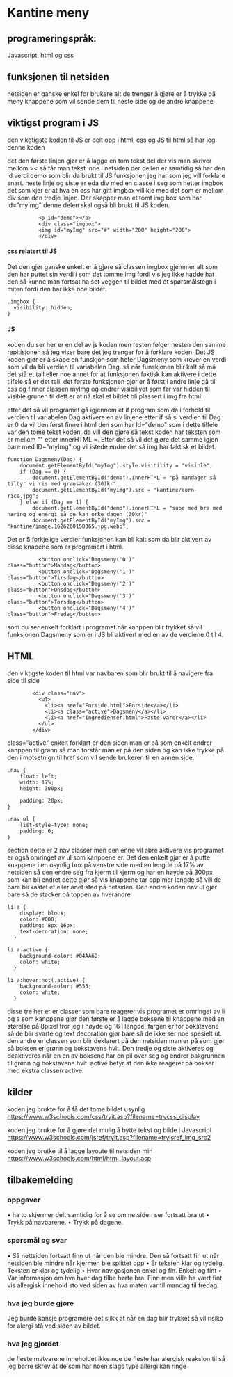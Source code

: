 # Kantine meny

## programeringspråk:
Javascript, html og css

## funksjonen til netsiden
netsiden er ganske enkel for brukere alt de trenger å gjøre er å trykke på meny knappene som vil sende dem til neste side og de andre knappene

## viktigst program i JS
den vikgtigste koden til JS er delt opp i html, css og JS til html så har jeg denne koden

det den første linjen gjør er å lagge en tom tekst del der vis man skriver mellom >< så får man tekst inne i netsiden der dellen er samtidig så har den id verdi demo som blir da brukt til JS funksjonen jeg har som jeg vill forklare snart.
neste linje og siste er eda div med en classe i seg som hetter imgbox det som kjer er at hva en css har gitt imgbox vill kje med det som er mellom div som den tredje linjen. Der skapper man et tomt img box som har id="myImg" denne delen skal også bli brukt til JS koden.

```
          <p id="demo"></p>
          <div class="imgbox">
          <img id="myImg" src="#" width="200" height="200">
          </div>
```

#### css relatert til JS
Det den gjør ganske enkelt er å gjøre så classen imgbox gjemmer alt som den har puttet sin verdi i som det tomme img fordi vis jeg ikke hadde hat den så kunne man fortsat ha set veggen til bildet med et spørsmålstegn i miten fordi den har ikke noe bildet.
```
.imgbox {
  visibility: hidden;
}
```

#### JS
koden du ser her er en del av js koden men resten følger nesten den samme repitisjonen så jeg viser bare det jeg trenger for å forklare koden.
Det JS koden gjør er å skape en funskjon som heter Dagsmeny som krever en verdi som vil da bli verdien til variabelen Dag. så når funskjonen blir kalt så må det stå et tall eller noe annet for at funksjonen faktisk kan aktivere i dette tilfele så er det tall.
det første funksjonen gjør er å først i andre linje gå til css og finner classen myImg og endrer visibiliyet som før var hidden til visible grunen til dett er at nå skal et bildet bli plassert i img fra html.

etter det så vil programet gå igjennom et if program som da i forhold til verdien til variabelen Dag aktivere en av linjene etter if så si verdien til Dag er 0 da vil den først finne i html den som har Id="demo" som i dette tilfele var den tome tekst koden. da vill den gjøre så tekst koden har teksten som er mellom "" etter innerHTML =.
Etter det så vil det gjøre det samme igjen bare med ID="myImg" og vil istede endre det så img har faktisk et bildet.

```
function Dagsmeny(Dag) {
    document.getElementById("myImg").style.visibility = "visible";
    if (Dag == 0) {
        document.getElementById("demo").innerHTML = "på mandager så tilbyr vi ris med grønsaker (30)kr"
        document.getElementById("myImg").src = "kantine/corn-rice.jpg";
    } else if (Dag == 1) {
        document.getElementById("demo").innerHTML = "supe med bra med næring og energi så de kan orke dagen (30kr)"
        document.getElementById("myImg").src = "kantine/image.1626260158365.jpg.webp";
```
Det er 5 forkjelige verdier funksjonen kan bli kalt som da blir aktivert av disse knapene som er programert i html.
```         
          <button onclick="Dagsmeny('0')" class="button">Mandag</button>
          <button onclick="Dagsmeny('1')" class="button">Tirsdag</button>
          <button onclick="Dagsmeny('2')" class="button">Onsdag</button>
          <button onclick="Dagsmeny('3')" class="button">Torsdag</button>
          <button onclick="Dagsmeny('4')" class="button">Fredag</button>
```
som du ser enkelt forklart i programet når kanppen blir trykket så vil funksjonen Dagsmeny som er i JS bli aktivert med en av de verdiene 0 til 4.

## HTML
den viktigste koden til html var navbaren som blir brukt til å navigere fra side til side
```
        <div class="nav">
          <ul>
            <li><a href="Forside.html">Forside</a></li>
            <li><a class="active">Dagsmeny</a></li>
            <li><a href="Ingredienser.html">Faste varer</a></li>
          </ul>
        </div>
```
class="active" enkelt forklart er den siden man er på som enkelt endrer kanppen til grønn så man forstår man er på den siden og kan ikke trykke på den i motsetnign til href som vil sende brukeren til en annen side.

```
.nav {
    float: left;
    width: 17%;
    height: 300px;
 
    padding: 20px;
}
  
.nav ul {
    list-style-type: none;
    padding: 0;
}
```
section dette er 2 nav classer men den enne vil abre aktivere vis programet er også omringet av ul som kanppene er. Det den enkelt gjør er å putte knappene i en usynlig box på venstre side med en lengde på 17% av netsiden så den endre seg fra kjerm til kjerm og har en høyde på 300px som kan bli endret dette gjør så vis knappene tar opp mer lengde så vill de bare bli kastet et eller anet sted på netsiden.
Den andre koden nav ul gjør bare så de stacker på toppen av hverandre
```
li a {
    display: block;
    color: #000;
    padding: 8px 16px;
    text-decoration: none;
  }
  
li a.active {
    background-color: #04AA6D;
    color: white;
  }
  
li a:hover:not(.active) {
    background-color: #555;
    color: white;
  }
```
disse tre her er er classer som bare reagerer vis programet er omringet av li og a som kanppene gjør den første er å lagge boksene til knappene med en størelse på 8pixel tror jeg i høyde og 16 i lengde, fargen er for bokstavene så de blir svarte og text decoration gjør bare så de ikke ser noe spesielt ut.
den andre er classen som blir deklarert på den netsiden man er på som gjør så boksen er grønn og bokstavene hvit.
Den tredje og siste aktiveres og deaktiveres når en en av boksene har en pil over seg og endrer bakgrunnen til grønn og bokstavene hvit .active betyr at den ikke reagerer på bokser med ekstra classen active.

## kilder
koden jeg brukte for å få det tome bildet usynlig
https://www.w3schools.com/css/tryit.asp?filename=trycss_display

koden jeg brukte for å gjøre det mulig å bytte tekst og bilde i Javascript
https://www.w3schools.com/jsref/tryit.asp?filename=tryjsref_img_src2

koden jeg brutke til å lagge layoute til netsiden min
https://www.w3schools.com/html/html_layout.asp


## tilbakemelding

### oppgaver
•	ha to skjermer delt samtidig for å se om netsiden ser fortsatt bra ut
•	Trykk på navbarene.
•	Trykk på dagene.
### spørsmål og svar
•	Så nettsiden fortsatt finn ut når den ble mindre.
Den så fortsatt fin ut når netsiden ble mindre når kjermen ble splittet opp
•	Er teksten klar og tydelig.
Teksten er klar og tydelig
•	Hvar navigasjonen enkel og fin.
Enkelt og fint
•	Var informasjon om hva hver dag tilbe hørte bra.
Finn men ville ha vært fint vis allergisk innehold sto ved siden av hva maten var til mandag til fredag.
### hva jeg burde gjøre
Jeg burde kansje programere det slikk at når en dag blir trykket så vil risiko for alergi stå ved siden av bildet.

### hva jeg gjordet
de fleste matvarene inneholdet ikke noe de fleste har alergisk reaksjon til så jeg barre skrev at de som har noen slags type allergi kan ringe